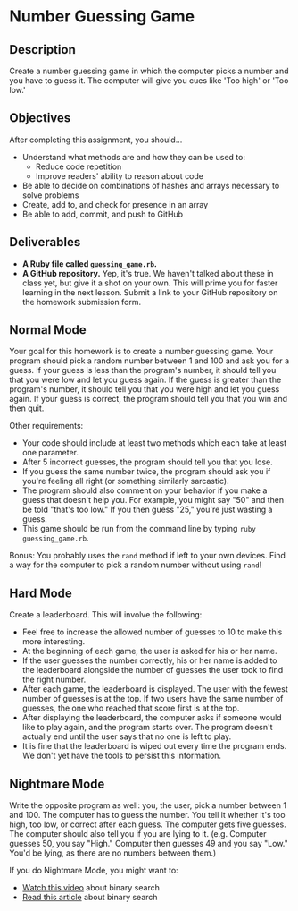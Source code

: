 # Number Guessing Game

## Description

Create a number guessing game in which the computer picks a number and you have to guess it.  The computer will give you cues like 'Too high' or 'Too low.'

## Objectives

After completing this assignment, you should...

* Understand what methods are and how they can be used to:
  * Reduce code repetition
  * Improve readers' ability to reason about code
* Be able to decide on combinations of hashes and arrays necessary to solve problems
* Create, add to, and check for presence in an array
* Be able to add, commit, and push to GitHub

## Deliverables

* **A Ruby file called `guessing_game.rb`.**
* **A GitHub repository.** Yep, it's true.  We haven't talked about these in class yet, but give it a shot on your own.  This will prime you for faster learning in the next lesson.  Submit a link to your GitHub repository on the homework submission form.

## Normal Mode

Your goal for this homework is to create a number guessing game. Your program should pick a random number between 1 and 100 and ask you for a guess. If your guess is less than the program's number, it should tell you that you were low and let you guess again. If the guess is greater than the program's number, it should tell you that you were high and let you guess again. If your guess is correct, the program should tell you that you win and then quit.

Other requirements:

* Your code should include at least two methods which each take at least one parameter.
* After 5 incorrect guesses, the program should tell you that you lose.
* If you guess the same number twice, the program should ask you if you're feeling all right (or something similarly sarcastic).
* The program should also comment on your behavior if you make a guess that doesn't help you.  For example, you might say "50" and then be told "that's too low."  If you then guess "25," you're just wasting a guess.
* This game should be run from the command line by typing `ruby guessing_game.rb`.

Bonus: You probably uses the `rand` method if left to your own devices. Find a way for the computer to pick a random number without using `rand`!

## Hard Mode

Create a leaderboard.  This will involve the following:

* Feel free to increase the allowed number of guesses to 10 to make this more interesting.
* At the beginning of each game, the user is asked for his or her name.
* If the user guesses the number correctly, his or her name is added to the leaderboard alongside the number of guesses the user took to find the right number.
* After each game, the leaderboard is displayed.  The user with the fewest number of guesses is at the top.  If two users have the same number of guesses, the one who reached that score first is at the top.
* After displaying the leaderboard, the computer asks if someone would like to play again, and the program starts over.  The program doesn't actually end until the user says that no one is left to play.
* It is fine that the leaderboard is wiped out every time the program ends.  We don't yet have the tools to persist this information.

## Nightmare Mode

Write the opposite program as well: you, the user, pick a number between 1 and 100. The computer has to guess the number. You tell it whether it's too high, too low, or correct after each guess. The computer gets five guesses. The computer should also tell you if you are lying to it.  (e.g. Computer guesses 50, you say "High."  Computer then guesses 49 and you say "Low."  You'd be lying, as there are no numbers between them.)

If you do Nightmare Mode, you might want to:

* [Watch this video](https://www.youtube.com/watch?v=JQhciTuD3E8) about binary search
* [Read this article](http://en.wikipedia.org/wiki/Binary_search_algorithm) about binary search
